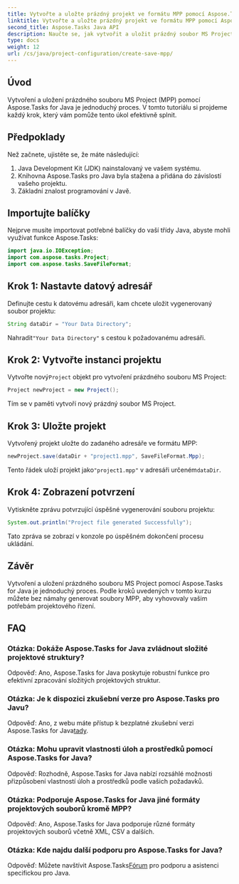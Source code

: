 ```yaml
---
title: Vytvořte a uložte prázdný projekt ve formátu MPP pomocí Aspose.Tasks
linktitle: Vytvořte a uložte prázdný projekt ve formátu MPP pomocí Aspose.Tasks
second_title: Aspose.Tasks Java API
description: Naučte se, jak vytvořit a uložit prázdný soubor MS Project (MPP) pomocí Aspose.Tasks for Java. Zjednodušte úkoly řízení projektů bez námahy.
type: docs
weight: 12
url: /cs/java/project-configuration/create-save-mpp/
---
```

## Úvod
Vytvoření a uložení prázdného souboru MS Project (MPP) pomocí Aspose.Tasks for Java je jednoduchý proces. V tomto tutoriálu si projdeme každý krok, který vám pomůže tento úkol efektivně splnit.
## Předpoklady
Než začnete, ujistěte se, že máte následující:
1. Java Development Kit (JDK) nainstalovaný ve vašem systému.
2. Knihovna Aspose.Tasks pro Java byla stažena a přidána do závislostí vašeho projektu.
3. Základní znalost programování v Javě.

## Importujte balíčky
Nejprve musíte importovat potřebné balíčky do vaší třídy Java, abyste mohli využívat funkce Aspose.Tasks:
```java
import java.io.IOException;
import com.aspose.tasks.Project;
import com.aspose.tasks.SaveFileFormat;
```
## Krok 1: Nastavte datový adresář
Definujte cestu k datovému adresáři, kam chcete uložit vygenerovaný soubor projektu:
```java
String dataDir = "Your Data Directory";
```
 Nahradit`"Your Data Directory"` s cestou k požadovanému adresáři.
## Krok 2: Vytvořte instanci projektu
 Vytvořte nový`Project` objekt pro vytvoření prázdného souboru MS Project:
```java
Project newProject = new Project();
```
Tím se v paměti vytvoří nový prázdný soubor MS Project.
## Krok 3: Uložte projekt
Vytvořený projekt uložte do zadaného adresáře ve formátu MPP:
```java
newProject.save(dataDir + "project1.mpp", SaveFileFormat.Mpp);
```
Tento řádek uloží projekt jako`"project1.mpp"` v adresáři určeném`dataDir`.
## Krok 4: Zobrazení potvrzení
Vytiskněte zprávu potvrzující úspěšné vygenerování souboru projektu:
```java
System.out.println("Project file generated Successfully");
```
Tato zpráva se zobrazí v konzole po úspěšném dokončení procesu ukládání.

## Závěr
Vytvoření a uložení prázdného souboru MS Project pomocí Aspose.Tasks for Java je jednoduchý proces. Podle kroků uvedených v tomto kurzu můžete bez námahy generovat soubory MPP, aby vyhovovaly vašim potřebám projektového řízení.

## FAQ
### Otázka: Dokáže Aspose.Tasks for Java zvládnout složité projektové struktury?
Odpověď: Ano, Aspose.Tasks for Java poskytuje robustní funkce pro efektivní zpracování složitých projektových struktur.
### Otázka: Je k dispozici zkušební verze pro Aspose.Tasks pro Javu?
 Odpověď: Ano, z webu máte přístup k bezplatné zkušební verzi Aspose.Tasks for Java[tady](https://releases.aspose.com/).
### Otázka: Mohu upravit vlastnosti úloh a prostředků pomocí Aspose.Tasks for Java?
Odpověď: Rozhodně, Aspose.Tasks for Java nabízí rozsáhlé možnosti přizpůsobení vlastností úloh a prostředků podle vašich požadavků.
### Otázka: Podporuje Aspose.Tasks for Java jiné formáty projektových souborů kromě MPP?
Odpověď: Ano, Aspose.Tasks for Java podporuje různé formáty projektových souborů včetně XML, CSV a dalších.
### Otázka: Kde najdu další podporu pro Aspose.Tasks for Java?
 Odpověď: Můžete navštívit Aspose.Tasks[Fórum](https://forum.aspose.com/c/tasks/15) pro podporu a asistenci specifickou pro Java.